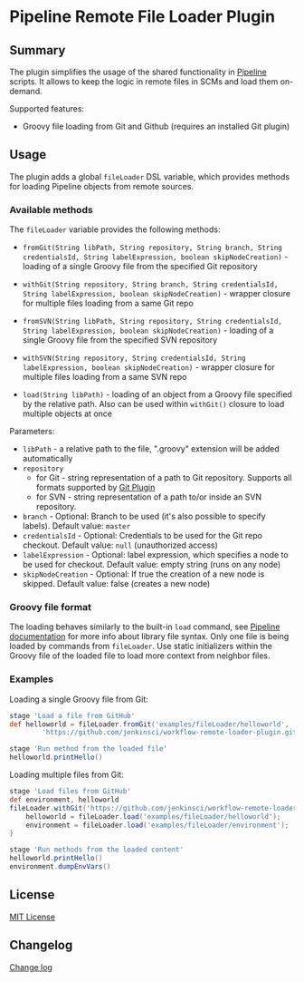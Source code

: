 # Pipeline Remote File Loader Plugin

## Summary

The plugin simplifies the usage of the shared functionality in [Pipeline](https://github.com/jenkinsci/workflow-plugin) scripts.
It allows to keep the logic in remote files in SCMs and load them on-demand.

Supported features:
* Groovy file loading from Git and Github (requires an installed Git plugin)

## Usage

The plugin adds a global `fileLoader` DSL variable, which provides methods for loading Pipeline objects from remote sources.

### Available methods

The `fileLoader` variable provides the following methods:
* `fromGit(String libPath, String repository, String branch, String credentialsId, String labelExpression, boolean skipNodeCreation)` - loading of a single Groovy file from the specified Git repository
* `withGit(String repository, String branch, String credentialsId, String labelExpression, boolean skipNodeCreation)` - wrapper closure for multiple files loading from a same Git repo
* `fromSVN(String libPath, String repository, String credentialsId, String labelExpression, boolean skipNodeCreation)` - loading of a single Groovy file from the specified SVN repository
* `withSVN(String repository, String credentialsId, String labelExpression, boolean skipNodeCreation)` - wrapper closure for multiple files loading from a same SVN repo

* `load(String libPath)` - loading of an object from a Groovy file specified by the relative path. Also can be used within `withGit()` closure to load multiple objects at once

Parameters:
* `libPath` - a relative path to the file, ".groovy" extension will be added automatically
* `repository` 
    * for Git - string representation of a path to Git repository. Supports all formats supported by [Git Plugin](https://wiki.jenkins-ci.org/display/JENKINS/Git+Plugin)
    * for SVN - string representation of a path to/or inside an SVN repository.
* `branch` - Optional: Branch to be used (it's also possible to specify labels). Default value: `master`
* `credentialsId` - Optional: Credentials to be used for the Git repo checkout. Default value: `null` (unauthorized access)
* `labelExpression` - Optional: label expression, which specifies a node to be used for checkout. Default value: empty string (runs on any node)
* `skipNodeCreation` - Optional: If true the creation of a new node is skipped. Default value: false (creates a new node)

### Groovy file format

The loading behaves similarly to the built-in `load` command, see [Pipeline documentation](https://github.com/jenkinsci/workflow-plugin/blob/master/TUTORIAL.md#manual-loading) for more info about library file syntax. Only one file is being loaded by commands from `fileLoader`. Use static initializers within the Groovy file of the loaded file to load more context from neighbor files.

### Examples

Loading a single Groovy file from Git:
```groovy
stage 'Load a file from GitHub'
def helloworld = fileLoader.fromGit('examples/fileLoader/helloworld', 
        'https://github.com/jenkinsci/workflow-remote-loader-plugin.git', 'master', null, '')

stage 'Run method from the loaded file'
helloworld.printHello()
```

Loading multiple files from Git:
```groovy
stage 'Load files from GitHub'
def environment, helloworld
fileLoader.withGit('https://github.com/jenkinsci/workflow-remote-loader-plugin.git', 'master', null, '') {
    helloworld = fileLoader.load('examples/fileLoader/helloworld');
    environment = fileLoader.load('examples/fileLoader/environment');
}

stage 'Run methods from the loaded content'
helloworld.printHello()
environment.dumpEnvVars()
```

## License
[MIT License](http://opensource.org/licenses/MIT)

## Changelog
[Change log](CHANGELOG.md)
